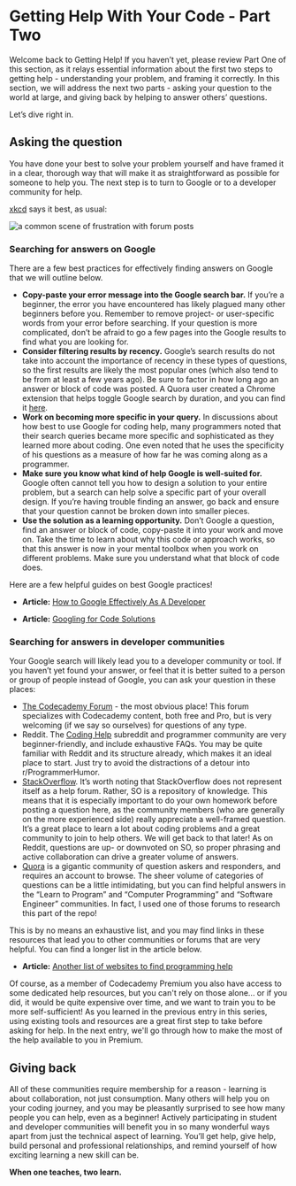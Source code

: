 # Getting Help With Your Code - Part Two
Welcome back to Getting Help! If you haven’t yet, please review Part One of this section, as it relays essential information about the first two steps to getting help - understanding your problem, and framing it correctly. In this section, we will address the next two parts - asking your question to the world at large, and giving back by helping to answer others’ questions. 
 
Let’s dive right in. 
 
## Asking the question 
You have done your best to solve your problem yourself and have framed it in a clear, thorough way that will make it as straightforward as possible for someone to help you. The next step is to turn to Google or to a developer community for help. 
	
[xkcd](https://xkcd.com/) says it best, as usual:

![a common scene of frustration with forum posts](https://imgs.xkcd.com/comics/wisdom_of_the_ancients.png "Wisdom of the Ancients")

 
### Searching for answers on Google
There are a few best practices for effectively finding answers on Google that we will outline below. 
 
* **Copy-paste your error message into the Google search bar.** If you’re a beginner, the error you have encountered has likely plagued many other beginners before you. Remember to remove project- or user-specific words from your error before searching.  If your question is more complicated, don’t be afraid to go a few pages into the Google results to find what you are looking for. 
* **Consider filtering results by recency.** Google’s search results do not take into account the importance of recency in these types of questions, so the first results are likely the most popular ones (which also tend to be from at least a few years ago). Be sure to factor in how long ago an answer or block of code was posted. A Quora user created a Chrome extension that helps toggle Google search by duration, and you can find it [here](https://chrome.google.com/webstore/detail/google-search-duration/gohmpbncdcmfmkoceccbdfmpjbbclnpg).
* **Work on becoming more specific in your query.** In discussions about how best to use Google for coding help, many programmers noted that their search queries became more specific and sophisticated as they learned more about coding. One even noted that he uses the specificity of his questions as a measure of how far he was coming along as a programmer. 
* **Make sure you know what kind of help Google is well-suited for.** Google often cannot tell you how to design a solution to your entire problem, but a search can help solve a specific part of your overall design. If you’re having trouble finding an answer, go back and ensure that your question cannot be broken down into smaller pieces. 
* **Use the solution as a learning opportunity.** Don’t Google a question, find an answer or block of code, copy-paste it into your work and move on. Take the time to learn about why this code or approach works, so that this answer is now in your mental toolbox when you work on different problems. Make sure you understand what that block of code does. 
 
Here are a few helpful guides on best Google practices! 
 
* **Article:** [How to Google Effectively As A Developer](https://medium.com/@niamhpower/how-to-google-effectively-as-a-developer-4ebe363afe) 
 
* **Article:** [Googling for Code Solutions](https://knightlab.northwestern.edu/2014/03/13/googling-for-code-solutions-can-be-tricky-heres-how-to-get-started/) 
 
### Searching for answers in developer communities
Your Google search will likely lead you to a developer community or tool. If you haven’t yet found your answer, or feel that it is better suited to a person or group of people instead of Google, you can ask your question in these places: 
 
* [The Codecademy Forum](https://discuss.codecademy.com/) - the most obvious place!  This forum specializes with Codecademy content, both free and Pro, but is very welcoming (if we say so ourselves) for questions of any type.
* Reddit. The [Coding Help](https://www.reddit.com/r/CodingHelp/) subreddit and programmer community are very beginner-friendly, and include exhaustive FAQs. You may be quite familiar with Reddit and its structure already, which makes it an ideal place to start.  Just try to avoid the distractions of a detour into r/ProgrammerHumor.
* [StackOverflow](https://stackoverflow.com/ "StackOverflow"). It’s worth noting that StackOverflow does not represent itself as a help forum. Rather, SO is a repository of knowledge. This means that it is especially important to do your own homework before posting a question here, as the community members (who are generally on the more experienced side) really appreciate a well-framed question. It’s a great place to learn a lot about coding problems and a great community to join to help others. We will get back to that later! As on Reddit, questions are up- or downvoted on SO, so proper phrasing and active collaboration can drive a greater volume of answers.  
* [Quora](https://quora.com/ "Quora") is a gigantic community of question askers and responders, and requires an account to browse. The sheer volume of categories of questions can be a little intimidating, but you can find helpful answers in the “Learn to Program” and “Computer Programming” and “Software Engineer” communities. In fact, I used one of those forums to research this part of the repo! 
 
This is by no means an exhaustive list, and you may find links in these resources that lead you to other communities or forums that are very helpful. You can find a longer list in the article below.

* **Article:** [Another list of websites to find programming help](https://www.hongkiat.com/blog/programming-questions-websites/)

Of course, as a member of Codecademy Premium you also have access to some dedicated help resources, but you can't rely on those alone... or if you did, it would be quite expensive over time, and we want to train you to be more self-sufficient!  As you learned in the previous entry in this series, using existing tools and resources are a great first step to take before asking for help.  In the next entry, we'll go through how to make the most of the help available to you in Premium.
 
## Giving back
All of these communities require membership for a reason - learning is about collaboration, not just consumption. Many others will help you on your coding journey, and you may be pleasantly surprised to see how many people you can help, even as a beginner! Actively participating in student and developer communities will benefit you in so many wonderful ways apart from just the technical aspect of learning. You’ll get help, give help, build personal and professional relationships, and remind yourself of how exciting learning a new skill can be. 

**When one teaches, two learn.**

